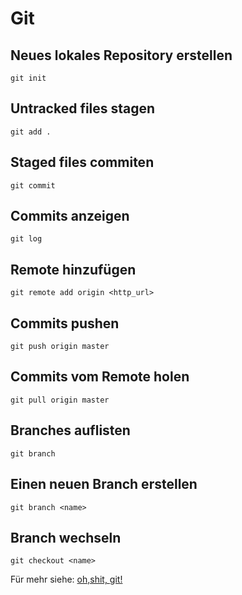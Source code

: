 # Git
## Neues lokales Repository erstellen
```
git init
```

## Untracked files stagen
```
git add .
```

## Staged files commiten
```
git commit
```

## Commits anzeigen
```
git log
```
## Remote hinzufügen
```
git remote add origin <http_url>
```

## Commits pushen
```
git push origin master
```

## Commits vom Remote holen
```
git pull origin master
```

## Branches auflisten
```
git branch
```

## Einen neuen Branch erstellen
```
git branch <name>
```

## Branch wechseln
```
git checkout <name>
```

Für mehr siehe: [oh,shit, git!](http://ohshitgit.com/)
